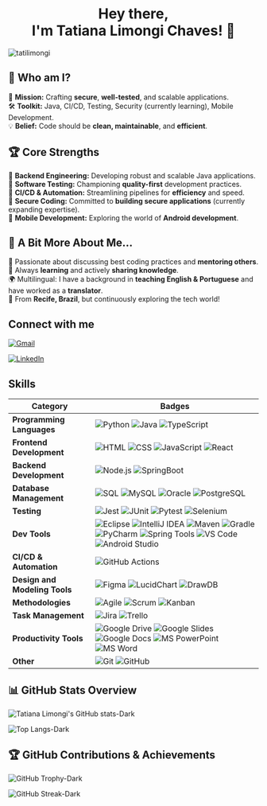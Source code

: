 <h1 align="center">Hey there,<br />
I'm Tatiana Limongi Chaves! 👋</h1>
<p align="left"> <img src="https://komarev.com/ghpvc/?username=tatilimongi&label=Profile%20views&color=0e75b6&style=flat" alt="tatilimongi" /> </p>

## 🚀 Who am I?  

🎯 **Mission:** Crafting **secure**, **well-tested**, and scalable applications.  
🛠 **Toolkit:** Java, CI/CD, Testing, Security (currently learning), Mobile Development.  
💡 **Belief:** Code should be **clean, maintainable**, and **efficient**.  

## 🏆 Core Strengths  

📌 **Backend Engineering:** Developing robust and scalable Java applications.  
🔎 **Software Testing:** Championing **quality-first** development practices.  
🚀 **CI/CD & Automation:** Streamlining pipelines for **efficiency** and speed.  
🔐 **Secure Coding:** Committed to **building secure applications** (currently expanding expertise).  
📱 **Mobile Development:** Exploring the world of **Android development**.  

## 🎨 A Bit More About Me...  

💬 Passionate about discussing best coding practices and **mentoring others**.  
📖 Always **learning** and actively **sharing knowledge**.  
🌍 Multilingual: I have a background in **teaching English & Portuguese** and have worked as a **translator**.  
📍 From **Recife, Brazil**, but continuously exploring the tech world!  

## Connect with me

[![Gmail](https://img.shields.io/badge/tatianalimongi@gmail.com-gray?logo=gmail&labelColor=gray)](mailto:tatianalimongi@gmail.com)

[![LinkedIn](https://img.shields.io/badge/LinkedIn-gray?logo=linkedin&logoColor&labelColor=%230A66C2)](https://linkedin.com/in/tatiana-limongi-chaves)

## Skills

| **Category**              | **Badges**                                                                                                                                                                                   |
|---------------------------|-----------------------------------------------------------------------------------------------------------------------------------------------------------------------------------------------|
| **Programming Languages** | ![Python](https://img.shields.io/badge/Python-gray?logo=python) ![Java](https://img.shields.io/badge/Java-gray?logo=java) ![TypeScript](https://img.shields.io/badge/TypeScript-gray?logo=typescript) |
| **Frontend Development**  | ![HTML](https://img.shields.io/badge/HTML-gray?logo=html5) ![CSS](https://img.shields.io/badge/CSS-gray?logo=css3&logoColor=blue) ![JavaScript](https://img.shields.io/badge/JavaScript-gray?logo=javascript) ![React](https://img.shields.io/badge/React-gray?logo=react) |
| **Backend Development**   | ![Node.js](https://img.shields.io/badge/Node.js-gray?logo=node.js&logoColor=green&labelColor=gray) ![SpringBoot](https://img.shields.io/badge/SpringBoot-gray?logo=springboot) |
| **Database Management**   | ![SQL](https://img.shields.io/badge/SQL-gray) ![MySQL](https://img.shields.io/badge/MySQL-gray?logo=mysql) ![Oracle](https://img.shields.io/badge/Oracle-gray?logo=oracle) ![PostgreSQL](https://img.shields.io/badge/PostgreSQL-gray?logo=postgresql) |
| **Testing**               | ![Jest](https://img.shields.io/badge/Jest-gray?logo=jest&logoColor=white&labelColor=C21325) ![JUnit](https://img.shields.io/badge/JUnit-gray?logo=java&logoColor=white&labelColor=25A162) ![Pytest](https://img.shields.io/badge/Pytest-gray?logo=pytest&logoColor=white&labelColor=0A9EDC) ![Selenium](https://img.shields.io/badge/Selenium-gray?logo=selenium) |
| **Dev Tools**             | ![Eclipse](https://img.shields.io/badge/Eclipse-gray?logo=eclipse) ![IntelliJ IDEA](https://img.shields.io/badge/IntelliJ_IDEA-gray?logo=intellijidea) ![Maven](https://img.shields.io/badge/Maven-gray?logo=apachemaven) ![Gradle](https://img.shields.io/badge/Gradle-gray?logo=gradle) ![PyCharm](https://img.shields.io/badge/PyCharm-gray?logo=pycharm&logoColor=white&labelColor=green) ![Spring Tools](https://img.shields.io/badge/Spring_Tools-gray?logo=spring) ![VS Code](https://img.shields.io/badge/VS_Code-gray?logo=visualstudiocode) ![Android Studio](https://img.shields.io/badge/Android_Studio-gray?logo=androidstudio&logoColor=green) |
| **CI/CD & Automation**    | ![GitHub Actions](https://img.shields.io/badge/GitHub_Actions-gray?logo=githubactions) |
| **Design and Modeling Tools** | ![Figma](https://img.shields.io/badge/Figma-gray?logo=figma) ![LucidChart](https://img.shields.io/badge/LucidChart-gray?logo=lucidchart&logoColor=blue) ![DrawDB](https://img.shields.io/badge/DrawDB-gray?logo=drawdb) |
| **Methodologies**         | ![Agile](https://img.shields.io/badge/Agile-gray) ![Scrum](https://img.shields.io/badge/Scrum-gray) ![Kanban](https://img.shields.io/badge/Kanban-gray) |
| **Task Management**       | ![Jira](https://img.shields.io/badge/Jira-gray?logo=jira) ![Trello](https://img.shields.io/badge/Trello-gray?logo=trello) |
| **Productivity Tools**    | ![Google Drive](https://img.shields.io/badge/Google_Drive-gray?logo=googledrive) ![Google Slides](https://img.shields.io/badge/Google_Slides-gray?logo=googleslides) ![Google Docs](https://img.shields.io/badge/Google_Docs-gray?logo=googledocs) ![MS PowerPoint](https://img.shields.io/badge/MS_PowerPoint-gray?logo=microsoftpowerpoint) ![MS Word](https://img.shields.io/badge/MS_Word-gray?logo=microsoftword) |
| **Other**                 | ![Git](https://img.shields.io/badge/Git-gray?logo=git) ![GitHub](https://img.shields.io/badge/GitHub-gray?logo=github)   |


## 📊 GitHub Stats Overview

![Tatiana Limongi's GitHub stats-Dark](https://github-readme-stats.vercel.app/api?username=tatilimongi&show_icons=true\&rank_icon=github&theme=dark#gh-dark-mode-only)

![Top Langs-Dark](https://github-readme-stats.vercel.app/api/top-langs/?username=tatilimongi&layout=compact&theme=dark#gh-dark-mode-only)

## 🏆 GitHub Contributions & Achievements

![GitHub Trophy-Dark](https://github-trophies.vercel.app/?username=tatilimongi&row=1&margin-w=15&margin-h=15&theme=onestar#gh-dark-mode-only)

![GitHub Streak-Dark](https://github-profile-trophy.vercel.app/?username=tatilimongi&row=1&column=4&theme=onestar&title=PullRequest,Experience,Repositories,Stars&margin-w=15&margin-h=15&theme=onestar#gh-dark-mode-only)

